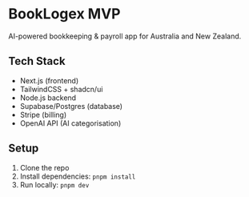 # BookLogex MVP

AI-powered bookkeeping & payroll app for Australia and New Zealand.

## Tech Stack
- Next.js (frontend)
- TailwindCSS + shadcn/ui
- Node.js backend
- Supabase/Postgres (database)
- Stripe (billing)
- OpenAI API (AI categorisation)

## Setup
1. Clone the repo
2. Install dependencies: `pnpm install`
3. Run locally: `pnpm dev`